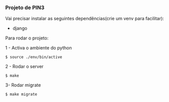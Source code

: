 ### Projeto de PIN3

Vai precisar instalar as seguintes dependências(crie um venv para facilitar):
* django

Para rodar o projeto:

1 - Activa o ambiente do python
```
$ source ./env/bin/active 
```

2 - Rodar o server
```
$ make
```

3- Rodar migrate
```
$ make migrate
```
